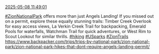 [2025-05-08 11:49:01](https://mstdn.social/@hill_wanderer/114472055062899193)

<a href="https://mstdn.social/tags/ZionNationalPark" class="mention hashtag" rel="tag">#ZionNationalPark</a> offers more than just Angels Landing! If you missed out on a permit, explore these equally stunning trails: Timber Creek Overlook for easy access views, La Verkin Creek Trail for backpacking, Emerald Pools for waterfalls, Watchman Trail for quick adventures, or West Rim to Scout Lookout for similar thrills. <a href="https://mstdn.social/tags/hiking" class="mention hashtag" rel="tag">#hiking</a> <a href="https://mstdn.social/tags/USparks" class="mention hashtag" rel="tag">#USparks</a> <a href="https://mstdn.social/tags/ZionTrails" class="mention hashtag" rel="tag">#ZionTrails</a> <a href="https://www.backpacker.com/trips/trips-by-national-park/zion-national-park/zion-national-park-hikes-that-dont-require-angels-landing-permit/" target="_blank" rel="nofollow noopener noreferrer" translate="no">https://www.backpacker.com/trips/trips-by-national-park/zion-national-park/zion-national-park-hikes-that-dont-require-angels-landing-permit/</a>